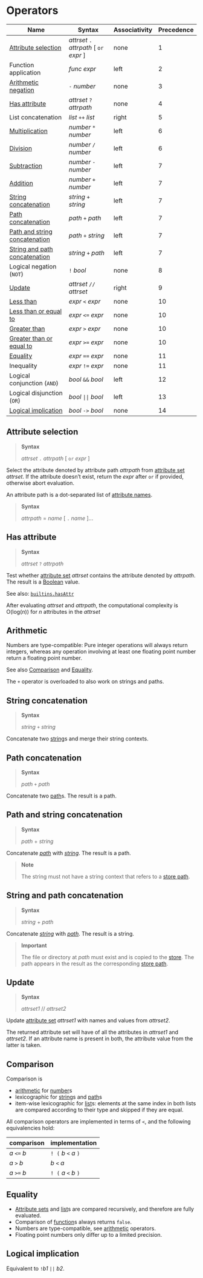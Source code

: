 # Operators

| Name                                   | Syntax                                     | Associativity | Precedence |
|----------------------------------------|--------------------------------------------|---------------|------------|
| [Attribute selection]                  | *attrset* `.` *attrpath* \[ `or` *expr* \] | none          | 1          |
| Function application                   | *func* *expr*                              | left          | 2          |
| [Arithmetic negation][arithmetic]      | `-` *number*                               | none          | 3          |
| [Has attribute]                        | *attrset* `?` *attrpath*                   | none          | 4          |
| List concatenation                     | *list* `++` *list*                         | right         | 5          |
| [Multiplication][arithmetic]           | *number* `*` *number*                      | left          | 6          |
| [Division][arithmetic]                 | *number* `/` *number*                      | left          | 6          |
| [Subtraction][arithmetic]              | *number* `-` *number*                      | left          | 7          |
| [Addition][arithmetic]                 | *number* `+` *number*                      | left          | 7          |
| [String concatenation]                 | *string* `+` *string*                      | left          | 7          |
| [Path concatenation]                   | *path* `+` *path*                          | left          | 7          |
| [Path and string concatenation]        | *path* `+` *string*                        | left          | 7          |
| [String and path concatenation]        | *string* `+` *path*                        | left          | 7          |
| Logical negation (`NOT`)               | `!` *bool*                                 | none          | 8          |
| [Update]                               | *attrset* `//` *attrset*                   | right         | 9          |
| [Less than][Comparison]                | *expr* `<` *expr*                          | none          | 10         |
| [Less than or equal to][Comparison]    | *expr* `<=` *expr*                         | none          | 10         |
| [Greater than][Comparison]             | *expr* `>` *expr*                          | none          | 10         |
| [Greater than or equal to][Comparison] | *expr* `>=` *expr*                         | none          | 10         |
| [Equality]                             | *expr* `==` *expr*                         | none          | 11         |
| Inequality                             | *expr* `!=` *expr*                         | none          | 11         |
| Logical conjunction (`AND`)            | *bool* `&&` *bool*                         | left          | 12         |
| Logical disjunction (`OR`)             | *bool* <code>\|\|</code> *bool*            | left          | 13         |
| [Logical implication]                  | *bool* `->` *bool*                         | none          | 14         |

[string]: ./values.md#type-string
[path]: ./values.md#type-path
[number]: ./values.md#type-number
[list]: ./values.md#list
[attribute set]: ./values.md#attribute-set

## Attribute selection

> **Syntax**
>
> *attrset* `.` *attrpath* \[ `or` *expr* \]

Select the attribute denoted by attribute path *attrpath* from [attribute set] *attrset*.
If the attribute doesn’t exist, return the *expr* after `or` if provided, otherwise abort evaluation.

An attribute path is a dot-separated list of [attribute names](./values.md#attribute-set).

> **Syntax**
>
> *attrpath* = *name* [ `.` *name* ]...

[Attribute selection]: #attribute-selection

## Has attribute

> **Syntax**
>
> *attrset* `?` *attrpath*

Test whether [attribute set] *attrset* contains the attribute denoted by *attrpath*.
The result is a [Boolean] value.

See also: [`builtins.hasAttr`](@docroot@/language/builtins.md#builtins-hasAttr)

[Boolean]: ./values.md#type-boolean

[Has attribute]: #has-attribute

After evaluating *attrset* and *attrpath*, the computational complexity is O(log(*n*)) for *n* attributes in the *attrset*

## Arithmetic

Numbers are type-compatible:
Pure integer operations will always return integers, whereas any operation involving at least one floating point number return a floating point number.

See also [Comparison] and [Equality].

The `+` operator is overloaded to also work on strings and paths.

[arithmetic]: #arithmetic

## String concatenation

> **Syntax**
>
> *string* `+` *string*

Concatenate two [string]s and merge their string contexts.

[String concatenation]: #string-concatenation

## Path concatenation

> **Syntax**
>
> *path* `+` *path*

Concatenate two [path]s.
The result is a path.

[Path concatenation]: #path-concatenation

## Path and string concatenation

> **Syntax**
>
> *path* + *string*

Concatenate *[path]* with *[string]*.
The result is a path.

> **Note**
>
> The string must not have a string context that refers to a [store path].

[Path and string concatenation]: #path-and-string-concatenation

## String and path concatenation

> **Syntax**
>
> *string* + *path*

Concatenate *[string]* with *[path]*.
The result is a string.

> **Important**
>
> The file or directory at *path* must exist and is copied to the [store].
> The path appears in the result as the corresponding [store path].

[store path]: ../glossary.md#gloss-store-path
[store]: ../glossary.md#gloss-store

[String and path concatenation]: #string-and-path-concatenation

## Update

> **Syntax**
>
> *attrset1* // *attrset2*

Update [attribute set] *attrset1* with names and values from *attrset2*.

The returned attribute set will have of all the attributes in *attrset1* and *attrset2*.
If an attribute name is present in both, the attribute value from the latter is taken.

[Update]: #update

## Comparison

Comparison is

- [arithmetic] for [number]s
- lexicographic for [string]s and [path]s
- item-wise lexicographic for [list]s:
  elements at the same index in both lists are compared according to their type and skipped if they are equal.

All comparison operators are implemented in terms of `<`, and the following equivalencies hold:

| comparison   | implementation        |
|--------------|-----------------------|
| *a* `<=` *b* | `! (` *b* `<` *a* `)` |
| *a* `>`  *b* |       *b* `<` *a*     |
| *a* `>=` *b* | `! (` *a* `<` *b* `)` |

[Comparison]: #comparison-operators

## Equality

- [Attribute sets][attribute set] and [list]s are compared recursively, and therefore are fully evaluated.
- Comparison of [function]s always returns `false`.
- Numbers are type-compatible, see [arithmetic] operators.
- Floating point numbers only differ up to a limited precision.

[function]: ./constructs.md#functions

[Equality]: #equality

## Logical implication

Equivalent to `!`*b1* `||` *b2*.

[Logical implication]: #logical-implication

